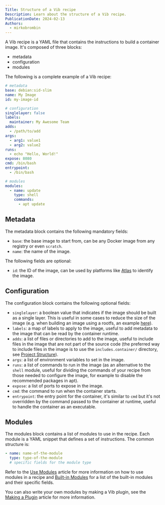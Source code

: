 ```yaml
---
Title: Structure of a Vib recipe
Description: Learn about the structure of a Vib recipe.
PublicationDate: 2024-02-13
Authors:
  - mirkobrombin
---
```


A Vib recipe is a YAML file that contains the instructions to build a container image. It's composed of three blocks:

- metadata
- configuration
- modules

The following is a complete example of a Vib recipe:

```yaml
# metadata
base: debian:sid-slim
name: My Image
id: my-image-id

# configuration
singlelayer: false
labels:
  maintainer: My Awesome Team
adds:
  - /path/to/add
args:
  - arg1: value1
  - arg2: value2
runs:
  - echo "Hello, World!"
expose: 8080
cmd: /bin/bash
entrypoint:
  - /bin/bash

# modules
modules:
  - name: update
    type: shell
    commands:
      - apt update
```

## Metadata

The metadata block contains the following mandatory fields:

- `base`: the base image to start from, can be any Docker image from any registry or even `scratch`.
- `name`: the name of the image.

The following fields are optional:

- `id`: the ID of the image, can be used by platforms like [Atlas](https://images.vanillaos.org/#/) to identify the image.

## Configuration

The configuration block contains the following optional fields:

- `singlelayer`: a boolean value that indicates if the image should be built as a single layer. This is useful in some cases to reduce the size of the image (e.g. when building an image using a rootfs, an example [here](https://github.com/Vanilla-OS/pico-image/blob/5b0e064677f78f6e89d619dcb4df4e585bef378f/recipe.yml)).
- `labels`: a map of labels to apply to the image, useful to add metadata to the image that can be read by the container runtime.
- `adds`: a list of files or directories to add to the image, useful to include files in the image that are not part of the source code (the preferred way to include files in the image is to use the `includes.container/` directory, see [Project Structure](/docs/articles/en/project-structure)).
- `args`: a list of environment variables to set in the image.
- `runs`: a list of commands to run in the image (as an alternative to the `shell` module, useful for dividing the commands of your recipe from those needed to configure the image, for example to disable the recommended packages in apt).
- `expose`: a list of ports to expose in the image.
- `cmd`: the command to run when the container starts.
- `entrypoint`: the entry point for the container, it's similar to `cmd` but it's not overridden by the command passed to the container at runtime, useful to handle the container as an executable.

## Modules

The modules block contains a list of modules to use in the recipe. Each module is a YAML snippet that defines a set of instructions. The common structure is:

```yaml
- name: name-of-the-module
  type: type-of-the-module
  # specific fields for the module type
```

Refer to the [Use Modules](/docs/articles/en/use-modules) article for more information on how to use modules in a recipe and [Built-in Modules](/docs/articles/en/built-in-modules) for a list of the built-in modules and their specific fields.

You can also write your own modules by making a Vib plugin, see the [Making a Plugin](/docs/articles/en/making-plugin) article for more information.
